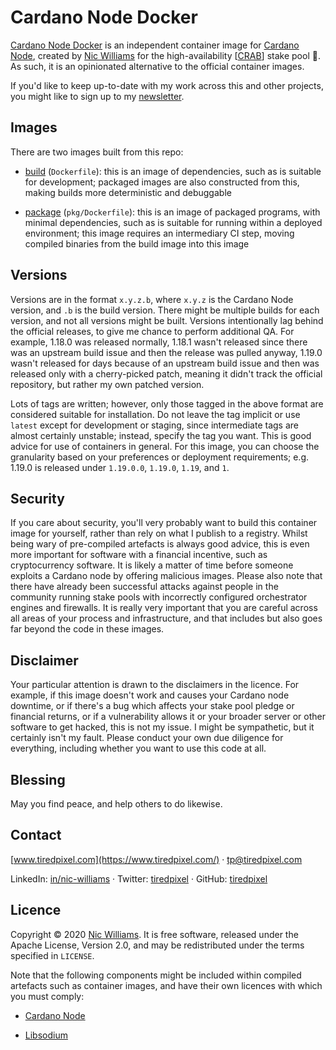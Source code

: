 # Cardano Node Docker

[Cardano Node Docker](https://github.com/tiredpixel/cardano-node-docker) is an independent container image for [Cardano Node](https://github.com/input-output-hk/cardano-node), created by [Nic Williams](https://www.tiredpixel.com/) for the high-availability [[CRAB](https://www.tiredpixel.com/cardano-stake-pool/)] stake pool 🦀. As such, it is an opinionated alternative to the official container images.

If you'd like to keep up-to-date with my work across this and other projects, you might like to sign up to my [newsletter](https://www.tiredpixel.com/#newsletter).


## Images

There are two images built from this repo:

- [build](https://hub.docker.com/repository/docker/tiredpixel/cardano-node-build) (`Dockerfile`): this is an image of dependencies, such as is suitable for development; packaged images are also constructed from this, making builds more deterministic and debuggable

- [package](https://hub.docker.com/repository/docker/tiredpixel/cardano-node) (`pkg/Dockerfile`): this is an image of packaged programs, with minimal dependencies, such as is suitable for running within a deployed environment; this image requires an intermediary CI step, moving compiled binaries from the build image into this image


## Versions

Versions are in the format `x.y.z.b`, where `x.y.z` is the Cardano Node version, and `.b` is the build version. There might be multiple builds for each version, and not all versions might be built. Versions intentionally lag behind the official releases, to give me chance to perform additional QA. For example, 1.18.0 was released normally, 1.18.1 wasn't released since there was an upstream build issue and then the release was pulled anyway, 1.19.0 wasn't released for days because of an upstream build issue and then was released only with a cherry-picked patch, meaning it didn't track the official repository, but rather my own patched version.

Lots of tags are written; however, only those tagged in the above format are considered suitable for installation. Do not leave the tag implicit or use `latest` except for development or staging, since intermediate tags are almost certainly unstable; instead, specify the tag you want. This is good advice for use of containers in general. For this image, you can choose the granularity based on your preferences or deployment requirements; e.g. 1.19.0 is released under `1.19.0.0`, `1.19.0`, `1.19`, and `1`.


## Security

If you care about security, you'll very probably want to build this container image for yourself, rather than rely on what I publish to a registry. Whilst being wary of pre-compiled artefacts is always good advice, this is even more important for software with a financial incentive, such as cryptocurrency software. It is likely a matter of time before someone exploits a Cardano node by offering malicious images. Please also note that there have already been successful attacks against people in the community running stake pools with incorrectly configured orchestrator engines and firewalls. It is really very important that you are careful across all areas of your process and infrastructure, and that includes but also goes far beyond the code in these images.


## Disclaimer

Your particular attention is drawn to the disclaimers in the licence. For example, if this image doesn't work and causes your Cardano node downtime, or if there's a bug which affects your stake pool pledge or financial returns, or if a vulnerability allows it or your broader server or other software to get hacked, this is not my issue. I might be sympathetic, but it certainly isn't my fault. Please conduct your own due diligence for everything, including whether you want to use this code at all.


## Blessing

May you find peace, and help others to do likewise.


## Contact

[www.tiredpixel.com](https://www.tiredpixel.com/) · [tp@tiredpixel.com](mailto:tp@tiredpixel.com)

LinkedIn: [in/nic-williams](https://www.linkedin.com/in/nic-williams/) · Twitter: [tiredpixel](https://twitter.com/tiredpixel) · GitHub: [tiredpixel](https://github.com/tiredpixel)


## Licence

Copyright © 2020 [Nic Williams](https://www.tiredpixel.com/). It is free software, released under the Apache License, Version 2.0, and may be redistributed under the terms specified in `LICENSE`.

Note that the following components might be included within compiled artefacts such as container images, and have their own licences with which you must comply:

- [Cardano Node](https://github.com/input-output-hk/cardano-node)

- [Libsodium](https://github.com/input-output-hk/libsodium)
